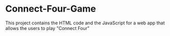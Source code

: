 # Connect-Four-Game
This project contains the HTML code and the JavaScript for a web app that allows the users to play "Connect Four"
